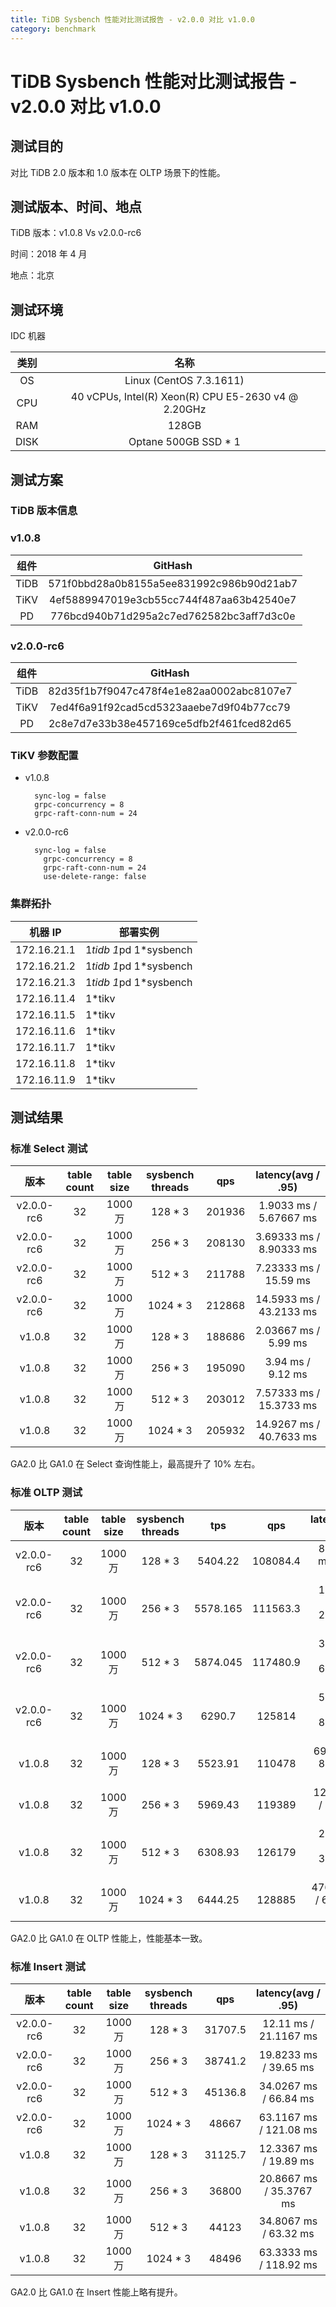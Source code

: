 ```yaml
---
title: TiDB Sysbench 性能对比测试报告 - v2.0.0 对比 v1.0.0
category: benchmark
---
```


# TiDB Sysbench 性能对比测试报告 - v2.0.0 对比 v1.0.0

## 测试目的

对比 TiDB 2.0 版本和 1.0 版本在 OLTP 场景下的性能。

## 测试版本、时间、地点

TiDB 版本：v1.0.8 Vs v2.0.0-rc6

时间：2018 年 4 月

地点：北京

## 测试环境

IDC 机器

|  类别  |                         名称                          |
|:----:|:---------------------------------------------------:|
|  OS  |               Linux (CentOS 7.3.1611)               |
| CPU  | 40 vCPUs, Intel(R) Xeon(R) CPU E5-2630 v4 @ 2.20GHz |
| RAM  |                        128GB                        |
| DISK |                Optane 500GB SSD * 1                 |


## 测试方案

### TiDB 版本信息

### v1.0.8

|  组件  |                 GitHash                  |
|:----:|:----------------------------------------:|
| TiDB | 571f0bbd28a0b8155a5ee831992c986b90d21ab7 |
| TiKV | 4ef5889947019e3cb55cc744f487aa63b42540e7 |
|  PD  | 776bcd940b71d295a2c7ed762582bc3aff7d3c0e |


### v2.0.0-rc6

|  组件  |                 GitHash                  |
|:----:|:----------------------------------------:|
| TiDB | 82d35f1b7f9047c478f4e1e82aa0002abc8107e7 |
| TiKV | 7ed4f6a91f92cad5cd5323aaebe7d9f04b77cc79 |
|  PD  | 2c8e7d7e33b38e457169ce5dfb2f461fced82d65 |


### TiKV 参数配置

* v1.0.8
    
        sync-log = false
        grpc-concurrency = 8
        grpc-raft-conn-num = 24
        

* v2.0.0-rc6
    
        sync-log = false
          grpc-concurrency = 8
          grpc-raft-conn-num = 24
          use-delete-range: false

### 集群拓扑

| 机器 IP       | 部署实例                   |
| ----------- | ---------------------- |
| 172.16.21.1 | 1*tidb 1*pd 1*sysbench |
| 172.16.21.2 | 1*tidb 1*pd 1*sysbench |
| 172.16.21.3 | 1*tidb 1*pd 1*sysbench |
| 172.16.11.4 | 1*tikv                 |
| 172.16.11.5 | 1*tikv                 |
| 172.16.11.6 | 1*tikv                 |
| 172.16.11.7 | 1*tikv                 |
| 172.16.11.8 | 1*tikv                 |
| 172.16.11.9 | 1*tikv                 |


## 测试结果

### 标准 Select 测试

|     版本     | table count | table size | sysbench threads |  qps   |   latency(avg / .95)    |
|:----------:|:-----------:|:----------:|:----------------:|:------:|:-----------------------:|
| v2.0.0-rc6 |     32      |   1000 万   |     128 * 3      | 201936 | 1.9033 ms / 5.67667 ms  |
| v2.0.0-rc6 |     32      |   1000 万   |     256 * 3      | 208130 | 3.69333 ms / 8.90333 ms |
| v2.0.0-rc6 |     32      |   1000 万   |     512 * 3      | 211788 |  7.23333 ms / 15.59 ms  |
| v2.0.0-rc6 |     32      |   1000 万   |     1024 * 3     | 212868 | 14.5933 ms / 43.2133 ms |
|   v1.0.8   |     32      |   1000 万   |     128 * 3      | 188686 |  2.03667 ms / 5.99 ms   |
|   v1.0.8   |     32      |   1000 万   |     256 * 3      | 195090 |    3.94 ms / 9.12 ms    |
|   v1.0.8   |     32      |   1000 万   |     512 * 3      | 203012 | 7.57333 ms / 15.3733 ms |
|   v1.0.8   |     32      |   1000 万   |     1024 * 3     | 205932 | 14.9267 ms / 40.7633 ms |


GA2.0 比 GA1.0 在 Select 查询性能上，最高提升了 10% 左右。

### 标准 OLTP 测试

|     版本     | table count | table size | sysbench threads |   tps    |   qps    |   latency(avg / .95)    |
|:----------:|:-----------:|:----------:|:----------------:|:--------:|:--------:|:-----------------------:|
| v2.0.0-rc6 |     32      |   1000 万   |     128 * 3      | 5404.22  | 108084.4 |   87.2033 ms / 110 ms   |
| v2.0.0-rc6 |     32      |   1000 万   |     256 * 3      | 5578.165 | 111563.3 | 167.673 ms / 275.623 ms |
| v2.0.0-rc6 |     32      |   1000 万   |     512 * 3      | 5874.045 | 117480.9 | 315.083 ms / 674.017 ms |
| v2.0.0-rc6 |     32      |   1000 万   |     1024 * 3     |  6290.7  |  125814  | 529.183 ms / 857.007 ms |
|   v1.0.8   |     32      |   1000 万   |     128 * 3      | 5523.91  |  110478  |  69.53 ms / 88.6333 ms  |
|   v1.0.8   |     32      |   1000 万   |     256 * 3      | 5969.43  |  119389  |  128.63 ms / 162.58 ms  |
|   v1.0.8   |     32      |   1000 万   |     512 * 3      | 6308.93  |  126179  | 243.543 ms / 310.913 ms |
|   v1.0.8   |     32      |   1000 万   |     1024 * 3     | 6444.25  |  128885  | 476.787ms / 635.143 ms  |


GA2.0 比 GA1.0 在 OLTP 性能上，性能基本一致。

### 标准 Insert 测试

|     版本     | table count | table size | sysbench threads |   qps   |   latency(avg / .95)    |
|:----------:|:-----------:|:----------:|:----------------:|:-------:|:-----------------------:|
| v2.0.0-rc6 |     32      |   1000 万   |     128 * 3      | 31707.5 |  12.11 ms / 21.1167 ms  |
| v2.0.0-rc6 |     32      |   1000 万   |     256 * 3      | 38741.2 |  19.8233 ms / 39.65 ms  |
| v2.0.0-rc6 |     32      |   1000 万   |     512 * 3      | 45136.8 |  34.0267 ms / 66.84 ms  |
| v2.0.0-rc6 |     32      |   1000 万   |     1024 * 3     |  48667  | 63.1167 ms / 121.08 ms  |
|   v1.0.8   |     32      |   1000 万   |     128 * 3      | 31125.7 |  12.3367 ms / 19.89 ms  |
|   v1.0.8   |     32      |   1000 万   |     256 * 3      |  36800  | 20.8667 ms / 35.3767 ms |
|   v1.0.8   |     32      |   1000 万   |     512 * 3      |  44123  |  34.8067 ms / 63.32 ms  |
|   v1.0.8   |     32      |   1000 万   |     1024 * 3     |  48496  | 63.3333 ms / 118.92 ms  |


GA2.0 比 GA1.0 在 Insert 性能上略有提升。